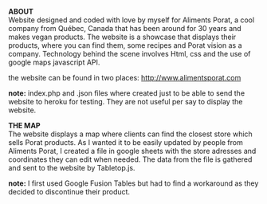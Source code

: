 <strong>ABOUT</strong><br>
Website designed and coded with love by myself for Aliments Porat, a cool company from Québec, Canada that has been around for 30 years and makes vegan products.
The website is a showcase that displays their products, where you can find them, some recipes and Porat vision as a company.
Technology behind the scene involves Html, css and the use of google maps javascript API.

the website can be found in two places:
http://www.alimentsporat.com

<strong>note:</strong> index.php and .json files where created just to be able to send the website to heroku for testing. They are not useful per say to display the website.

<strong>THE MAP</strong><br>
The website displays a map where clients can find the closest store which sells Porat products. 
As I wanted it to be easily updated by people from Aliments Porat, I created a file in google sheets with the store adresses and coordinates they can edit when needed. The data from the file is gathered and sent to the website by Tabletop.js.

<strong>note:</strong> I first used Google Fusion Tables but had to find a workaround as they decided to discontinue their product.
